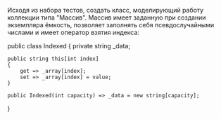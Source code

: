 ﻿Исходя из набора тестов, создать класс, моделирующий работу коллекции типа "Массив".
Массив имеет заданную при создании экземпляра ёмкость, позволяет заполнять себя псевдослучайными числами
и имеет оператор взятия индекса:

public class Indexed
{
	private string _data;

	public string this[int index]
	{
		get => _array[index];
		set => _array[index] = value;
	}

	public Indexed(int capacity) => _data = new string[capacity];
}

